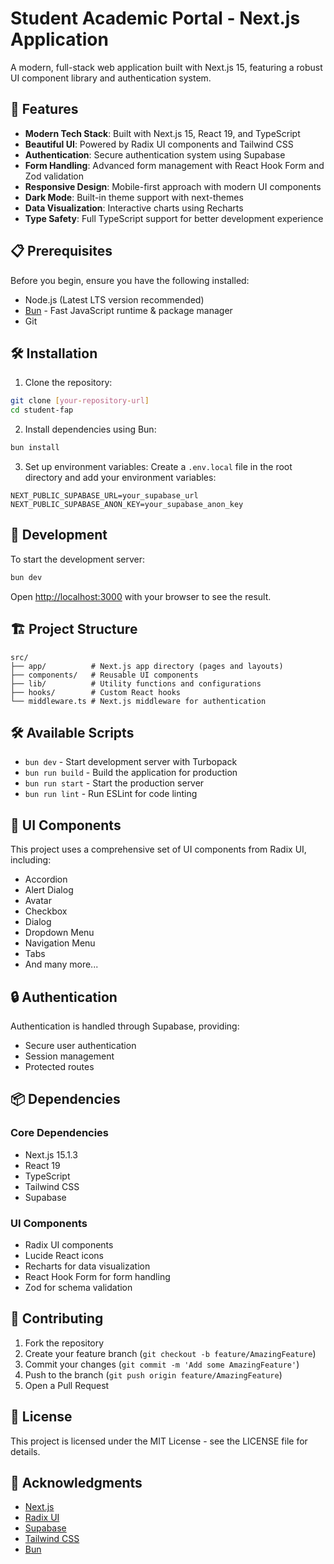 # Student Academic Portal - Next.js Application

A modern, full-stack web application built with Next.js 15, featuring a robust UI component library and authentication system.

## 🚀 Features

- **Modern Tech Stack**: Built with Next.js 15, React 19, and TypeScript
- **Beautiful UI**: Powered by Radix UI components and Tailwind CSS
- **Authentication**: Secure authentication system using Supabase
- **Form Handling**: Advanced form management with React Hook Form and Zod validation
- **Responsive Design**: Mobile-first approach with modern UI components
- **Dark Mode**: Built-in theme support with next-themes
- **Data Visualization**: Interactive charts using Recharts
- **Type Safety**: Full TypeScript support for better development experience

## 📋 Prerequisites

Before you begin, ensure you have the following installed:
- Node.js (Latest LTS version recommended)
- [Bun](https://bun.sh/) - Fast JavaScript runtime & package manager
- Git

## 🛠️ Installation

1. Clone the repository:
```bash
git clone [your-repository-url]
cd student-fap
```

2. Install dependencies using Bun:
```bash
bun install
```

3. Set up environment variables:
Create a `.env.local` file in the root directory and add your environment variables:
```env
NEXT_PUBLIC_SUPABASE_URL=your_supabase_url
NEXT_PUBLIC_SUPABASE_ANON_KEY=your_supabase_anon_key
```

## 🚀 Development

To start the development server:

```bash
bun dev
```

Open [http://localhost:3000](http://localhost:3000) with your browser to see the result.

## 🏗️ Project Structure

```
src/
├── app/          # Next.js app directory (pages and layouts)
├── components/   # Reusable UI components
├── lib/          # Utility functions and configurations
├── hooks/        # Custom React hooks
└── middleware.ts # Next.js middleware for authentication
```

## 🛠️ Available Scripts

- `bun dev` - Start development server with Turbopack
- `bun run build` - Build the application for production
- `bun run start` - Start the production server
- `bun run lint` - Run ESLint for code linting

## 🎨 UI Components

This project uses a comprehensive set of UI components from Radix UI, including:
- Accordion
- Alert Dialog
- Avatar
- Checkbox
- Dialog
- Dropdown Menu
- Navigation Menu
- Tabs
- And many more...

## 🔒 Authentication

Authentication is handled through Supabase, providing:
- Secure user authentication
- Session management
- Protected routes

## 📦 Dependencies

### Core Dependencies
- Next.js 15.1.3
- React 19
- TypeScript
- Tailwind CSS
- Supabase

### UI Components
- Radix UI components
- Lucide React icons
- Recharts for data visualization
- React Hook Form for form handling
- Zod for schema validation

## 🤝 Contributing

1. Fork the repository
2. Create your feature branch (`git checkout -b feature/AmazingFeature`)
3. Commit your changes (`git commit -m 'Add some AmazingFeature'`)
4. Push to the branch (`git push origin feature/AmazingFeature`)
5. Open a Pull Request

## 📝 License

This project is licensed under the MIT License - see the LICENSE file for details.

## 🙏 Acknowledgments

- [Next.js](https://nextjs.org/)
- [Radix UI](https://www.radix-ui.com/)
- [Supabase](https://supabase.com/)
- [Tailwind CSS](https://tailwindcss.com/)
- [Bun](https://bun.sh/)
